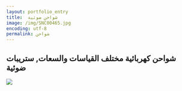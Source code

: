 ```yaml
---
layout: portfolio_entry
title:  شواحن ضوئية
image: /img/SNC00465.jpg
encoding: utf-8
permalink: شواحن
---
```


## شواحن كهربائية مختلف القياسات والسعات, ستريبات ضوئية

<img src="{{ site.baseurl }}/img/wSNC00459.jpg" align="middle"/>